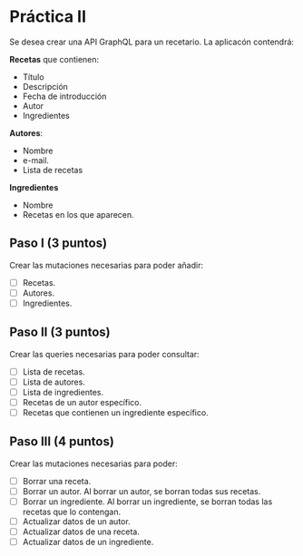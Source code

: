 # Práctica II

Se desea crear una API GraphQL para un recetario. La aplicacón contendrá:

**Recetas** que contienen:
  *  Título
  * Descripción
  * Fecha de introducción
  * Autor
  * Ingredientes

**Autores**:
  * Nombre
  * e-mail.
  * Lista de recetas

**Ingredientes**
  * Nombre
  * Recetas en los que aparecen.


## Paso I (3 puntos)

Crear las mutaciones necesarias para poder añadir:
  - [ ] Recetas.
  - [ ] Autores.
  - [ ] Ingredientes.

## Paso II (3 puntos)

Crear las queries necesarias para poder consultar:
 - [ ] Lista de recetas.
 - [ ] Lista de autores.
 - [ ] Lista de ingredientes.
 - [ ] Recetas de un autor específico.
 - [ ] Recetas que contienen un ingrediente específico.

## Paso III (4 puntos)

Crear las mutaciones necesarias para poder:
 - [ ] Borrar una receta.
 - [ ] Borrar un autor. Al borrar un autor, se borran todas sus recetas.
 - [ ] Borrar un ingrediente. Al borrar un ingrediente, se borran todas las recetas que lo contengan.
 - [ ] Actualizar datos de un autor.
 - [ ] Actualizar datos de una receta.
 - [ ] Actualizar datos de un ingrediente.